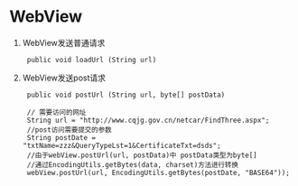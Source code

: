 # WebView

1. WebView发送普通请求

        public void loadUrl (String url)

2. WebView发送post请求

        public void postUrl (String url, byte[] postData)
        
        // 需要访问的网址
        String url = "http://www.cqjg.gov.cn/netcar/FindThree.aspx";
        //post访问需要提交的参数
        String postDate = "txtName=zzz&QueryTypeLst=1&CertificateTxt=dsds";
        //由于webView.postUrl(url, postData)中 postData类型为byte[]
        //通过EncodingUtils.getBytes(data, charset)方法进行转换
        webView.postUrl(url, EncodingUtils.getBytes(postDate, "BASE64"));

